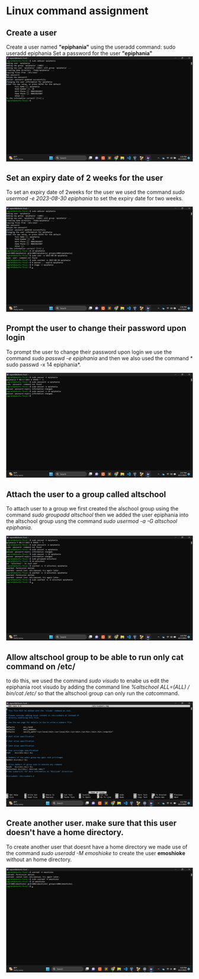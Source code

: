 # Linux command assignment

## Create a user
Create a user named **"epiphania"** using the useradd command: sudo useradd epiphania
Set a password for the user **"epiphania"**
![create user](<create user-1.png>)


## Set an expiry date of 2 weeks for the user
To set an expiry date of 2weeks for the user we used the command *sudo usermod -e 2023-08-30 epiphania* to set the expiry date for two weeks.

![expiration date](<password change-1.png>)


## Prompt the user to change their password upon login
To prompt the user to change their password upon login we use the command *sudo passwd -e epiphania* and then we also used the command * sudo passwd -x 14 epiphania*.

![password change](<password expiration date-1.png>)

## Attach the user to a group called altschool
 To attach user to a group we first created the alschool group using the command *sudo groupadd altschool* then we added the user epiphania into the altschool group usng the command *sudo usermod -a -G altschool epiphania*.

 ![group addition](<group addition-1.png>)


## Allow altschool group to be able to run only cat command on /etc/
to do this, we used the command *sudo visudo* to enabe us edit the epiphania root visudo by adding the command line *%altschool ALL=(ALL) / bin/cat /etc/* so that the altschool group can only  run the *cat*command.

![cat command](<cat command-1.png>)


## Create another user. make sure that this user doesn't have a home directory.
To create another user that doesnt have a home directory we made use of the command *sudo useradd -M emoshioke* to create the user **emoshioke** without an home directory.

![create userwith no home directory](<create user without directory.png>)
